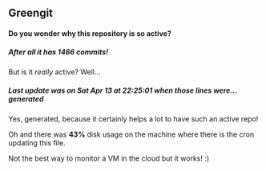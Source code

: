 ## Greengit

#### Do you wonder why this repository is so active?

##### After all it has 1466 commits!

But is it *really* active? Well...

##### Last update was on Sat Apr 13 at 22:25:01 when those lines were... generated

Yes, generated, because it certainly helps a lot to have such an active repo!

Oh and there was **43%** disk usage on the machine
where there is the cron updating this file.

Not the best way to monitor a VM in the cloud but it works! :)
